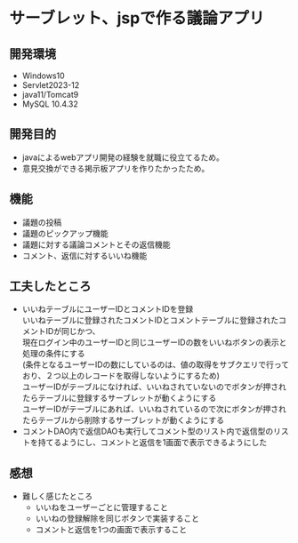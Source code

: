 # サーブレット、jspで作る議論アプリ　
## 開発環境
* Windows10
* Servlet2023-12
* java11/Tomcat9
* MySQL 10.4.32
## 開発目的
* javaによるwebアプリ開発の経験を就職に役立てるため。
* 意見交換ができる掲示板アプリを作りたかったため。
## 機能
* 議題の投稿
* 議題のピックアップ機能
* 議題に対する議論コメントとその返信機能
* コメント、返信に対するいいね機能
 ## 工夫したところ
 * いいねテーブルにユーザーIDとコメントIDを登録\
   いいねテーブルに登録されたコメントIDとコメントテーブルに登録されたコメントIDが同じかつ、\
   現在ログイン中のユーザーIDと同じユーザーIDの数をいいねボタンの表示と処理の条件にする\
   (条件となるユーザーIDの数にしているのは、値の取得をサブクエリで行っており、２つ以上のレコードを取得しないようにするため)\
   ユーザーIDがテーブルになければ、いいねされていないのでボタンが押されたらテーブルに登録するサーブレットが動くようにする\
   ユーザーIDがテーブルにあれば、いいねされているので次にボタンが押されたらテーブルから削除するサーブレットが動くようにする
 * コメントDAO内で返信DAOも実行してコメント型のリスト内で返信型のリストを持てるようにし、コメントと返信を1画面で表示できるようにした
## 感想
* 難しく感じたところ
    * いいねをユーザーごとに管理すること
    * いいねの登録解除を同じボタンで実装すること
    * コメントと返信を1つの画面で表示すること
